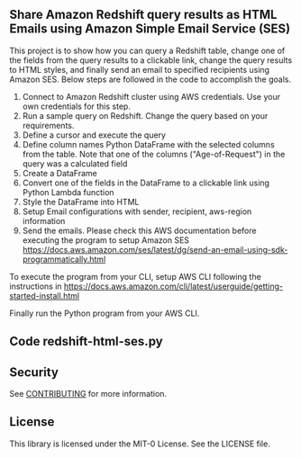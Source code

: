 ## Share Amazon Redshift query results as HTML Emails using Amazon Simple Email Service (SES)

This project is to show how you can query a Redshift table, change one of the fields from the query results to a clickable link, change the query results to HTML styles, and finally send an email to specified recipients using Amazon SES. Below steps are followed in the code to accomplish the goals.
1.	Connect to Amazon Redshift cluster using AWS credentials. Use your own credentials for this step.
2.	Run a sample query on Redshift. Change the query based on your requirements. 
3.	Define a cursor and execute the query
4.	Define column names Python DataFrame with the selected columns from the table. Note that one of the columns ("Age-of-Request") in the query was a calculated field 
5.	Create a DataFrame
6.	Convert one of the fields in the DataFrame to a clickable link using Python Lambda function
7.	Style the DataFrame into HTML
8.	Setup Email configurations with sender, recipient, aws-region information
9.	Send the emails. Please check this AWS documentation before executing the program to setup Amazon SES https://docs.aws.amazon.com/ses/latest/dg/send-an-email-using-sdk-programmatically.html 

To execute the program from your CLI, setup AWS CLI following the instructions in https://docs.aws.amazon.com/cli/latest/userguide/getting-started-install.html 

Finally run the Python program from your AWS CLI.

## Code redshift-html-ses.py

## Security

See [CONTRIBUTING](CONTRIBUTING.md#security-issue-notifications) for more information.

## License

This library is licensed under the MIT-0 License. See the LICENSE file.

